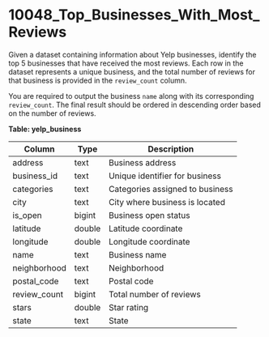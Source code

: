 # 10048_Top_Businesses_With_Most_Reviews

Given a dataset containing information about Yelp businesses, identify the top 5 businesses that have received the most reviews. Each row in the dataset represents a unique business, and the total number of reviews for that business is provided in the `review_count` column.

You are required to output the business `name` along with its corresponding `review_count`. The final result should be ordered in descending order based on the number of reviews.

**Table: yelp_business**

| Column        | Type    | Description                      |
|---------------|---------|----------------------------------|
| address       | text    | Business address                 |
| business_id   | text    | Unique identifier for business   |
| categories    | text    | Categories assigned to business  |
| city          | text    | City where business is located   |
| is_open       | bigint  | Business open status             |
| latitude      | double  | Latitude coordinate              |
| longitude     | double  | Longitude coordinate             |
| name          | text    | Business name                    |
| neighborhood  | text    | Neighborhood                     |
| postal_code   | text    | Postal code                      |
| review_count  | bigint  | Total number of reviews          |
| stars         | double  | Star rating                      |
| state         | text    | State                            |
